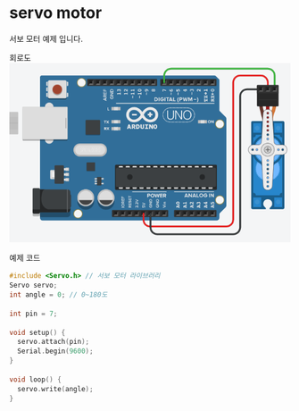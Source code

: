 # servo motor
서보 모터 예제 입니다.

회로도
![](./servo_motor.png)

예제 코드

```cpp
#include <Servo.h> // 서보 모터 라이브러리
Servo servo;
int angle = 0; // 0~180도

int pin = 7;

void setup() {
  servo.attach(pin);
  Serial.begin(9600);
}

void loop() {
  servo.write(angle);
}
```
